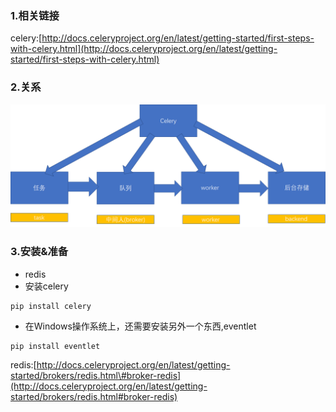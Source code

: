 ### 1.相关链接

celery:[http://docs.celeryproject.org/en/latest/getting-started/first-steps-with-celery.html](http://docs.celeryproject.org/en/latest/getting-started/first-steps-with-celery.html)

### 2.关系

![](/assets/190-1.png)

### 3.安装&准备

* redis
* 安装celery

```
pip install celery
```

* 在Windows操作系统上，还需要安装另外一个东西,eventlet

```
pip install eventlet
```

redis:[http://docs.celeryproject.org/en/latest/getting-started/brokers/redis.html\#broker-redis](http://docs.celeryproject.org/en/latest/getting-started/brokers/redis.html#broker-redis)

